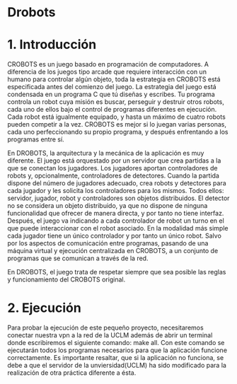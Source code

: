 # Drobots

# 1. Introducción

CROBOTS es un juego basado en programación de computadores. A diferencia de los juegos tipo arcade que requiere interacción con un
humano para controlar algún objeto, toda la estrategia en CROBOTS está especificada antes del comienzo del juego. La estrategia
del juego está condensada en un programa C que tú diseñas y escribes. Tu programa controla un robot cuya misión es buscar,
perseguir y destruir otros robots, cada uno de ellos bajo el control de programas diferentes en ejecución. Cada robot está
igualmente equipado, y hasta un máximo de cuatro robots pueden competir a la vez. CROBOTS es mejor si lo juegan varias personas,
cada uno perfeccionando su propio programa, y después enfrentando a los programas entre sí. 

En DROBOTS, la arquitectura y la mecánica de la aplicación es muy diferente. El juego está orquestado por un servidor que crea
partidas a la que se conectan los jugadores. Los jugadores aportan controladores de robots y, opcionalmente, controladores de
detectores. Cuando la partida dispone del número de jugadores adecuado, crea robots y detectores para cada jugador y les solicita
los controladores para los mismos. Todos ellos: servidor, jugador, robot y controladores son objetos distribuidos. El detector no
se considera un objeto distribuido, ya que no dispone de ninguna funcionalidad que ofrecer de manera directa, y por tanto no tiene
interfaz. Después, el juego va indicando a cada controlador de robot un turno en el que puede interaccionar con el robot asociado.
En la modalidad más simple cada jugador tiene un único controlador y por tanto un único robot. Salvo por los aspectos de
comunicación entre programas, pasando de una máquina virtual y ejecución centralizada en CROBOTS, a un conjunto de programas que se comunican a través de la red.

En DROBOTS, el juego trata de respetar siempre que sea posible las reglas y funcionamiento del CROBOTS original.

# 2. Ejecución
Para probar la ejecución de este pequeño proyecto, necesitaremos conectar nuestra vpn a la red de la UCLM además de abrir un
terminal donde escribiremos el siguiente comando: make all. Con este comando se ejecutarán todos los programas necesarios para
que la aplicación funcione correctamente. Es importante resaltar, que si la aplicación no funciona, se debe a que el servidor
de la unviersidad(UCLM) ha sido modificado para la realización de otra práctica diferente a ésta.
